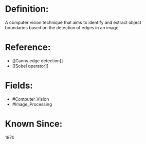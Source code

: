 

# Definition:
A computer vision technique that aims to identify and extract object boundaries based on the detection of edges in an image.

# Reference:
- [[Canny edge detection]]
- [[Sobel operator]]

# Fields: 
- #Computer_Vision
- #Image_Processing

# Known Since:
1970

